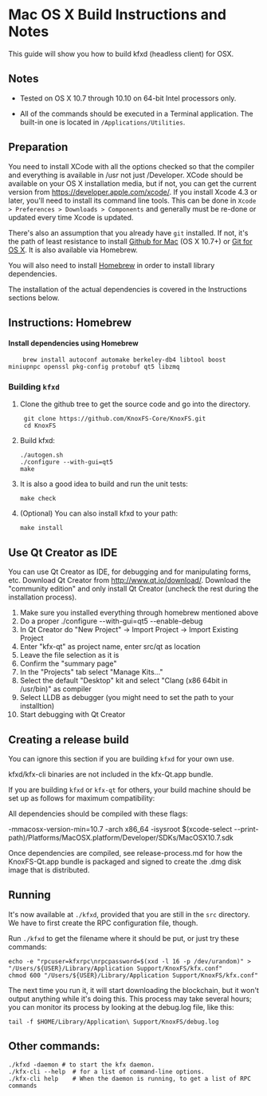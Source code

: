 Mac OS X Build Instructions and Notes
====================================
This guide will show you how to build kfxd (headless client) for OSX.

Notes
-----

* Tested on OS X 10.7 through 10.10 on 64-bit Intel processors only.

* All of the commands should be executed in a Terminal application. The
built-in one is located in `/Applications/Utilities`.

Preparation
-----------

You need to install XCode with all the options checked so that the compiler
and everything is available in /usr not just /Developer. XCode should be
available on your OS X installation media, but if not, you can get the
current version from https://developer.apple.com/xcode/. If you install
Xcode 4.3 or later, you'll need to install its command line tools. This can
be done in `Xcode > Preferences > Downloads > Components` and generally must
be re-done or updated every time Xcode is updated.

There's also an assumption that you already have `git` installed. If
not, it's the path of least resistance to install [Github for Mac](https://mac.github.com/)
(OS X 10.7+) or
[Git for OS X](https://code.google.com/p/git-osx-installer/). It is also
available via Homebrew.

You will also need to install [Homebrew](http://brew.sh) in order to install library
dependencies.

The installation of the actual dependencies is covered in the Instructions
sections below.

Instructions: Homebrew
----------------------

#### Install dependencies using Homebrew

        brew install autoconf automake berkeley-db4 libtool boost miniupnpc openssl pkg-config protobuf qt5 libzmq

### Building `kfxd`

1. Clone the github tree to get the source code and go into the directory.

        git clone https://github.com/KnoxFS-Core/KnoxFS.git
        cd KnoxFS

2.  Build kfxd:

        ./autogen.sh
        ./configure --with-gui=qt5
        make

3.  It is also a good idea to build and run the unit tests:

        make check

4.  (Optional) You can also install kfxd to your path:

        make install

Use Qt Creator as IDE
------------------------
You can use Qt Creator as IDE, for debugging and for manipulating forms, etc.
Download Qt Creator from http://www.qt.io/download/. Download the "community edition" and only install Qt Creator (uncheck the rest during the installation process).

1. Make sure you installed everything through homebrew mentioned above
2. Do a proper ./configure --with-gui=qt5 --enable-debug
3. In Qt Creator do "New Project" -> Import Project -> Import Existing Project
4. Enter "kfx-qt" as project name, enter src/qt as location
5. Leave the file selection as it is
6. Confirm the "summary page"
7. In the "Projects" tab select "Manage Kits..."
8. Select the default "Desktop" kit and select "Clang (x86 64bit in /usr/bin)" as compiler
9. Select LLDB as debugger (you might need to set the path to your installtion)
10. Start debugging with Qt Creator

Creating a release build
------------------------
You can ignore this section if you are building `kfxd` for your own use.

kfxd/kfx-cli binaries are not included in the kfx-Qt.app bundle.

If you are building `kfxd` or `kfx-qt` for others, your build machine should be set up
as follows for maximum compatibility:

All dependencies should be compiled with these flags:

 -mmacosx-version-min=10.7
 -arch x86_64
 -isysroot $(xcode-select --print-path)/Platforms/MacOSX.platform/Developer/SDKs/MacOSX10.7.sdk

Once dependencies are compiled, see release-process.md for how the KnoxFS-Qt.app
bundle is packaged and signed to create the .dmg disk image that is distributed.

Running
-------

It's now available at `./kfxd`, provided that you are still in the `src`
directory. We have to first create the RPC configuration file, though.

Run `./kfxd` to get the filename where it should be put, or just try these
commands:

    echo -e "rpcuser=kfxrpc\nrpcpassword=$(xxd -l 16 -p /dev/urandom)" > "/Users/${USER}/Library/Application Support/KnoxFS/kfx.conf"
    chmod 600 "/Users/${USER}/Library/Application Support/KnoxFS/kfx.conf"

The next time you run it, it will start downloading the blockchain, but it won't
output anything while it's doing this. This process may take several hours;
you can monitor its process by looking at the debug.log file, like this:

    tail -f $HOME/Library/Application\ Support/KnoxFS/debug.log

Other commands:
-------

    ./kfxd -daemon # to start the kfx daemon.
    ./kfx-cli --help  # for a list of command-line options.
    ./kfx-cli help    # When the daemon is running, to get a list of RPC commands
